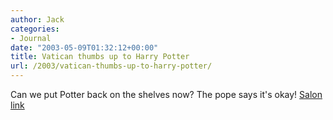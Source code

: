```yaml
---
author: Jack
categories:
- Journal
date: "2003-05-09T01:32:12+00:00"
title: Vatican thumbs up to Harry Potter
url: /2003/vatican-thumbs-up-to-harry-potter/
---
```


Can we put Potter back on the shelves now? The pope says it's okay! [Salon link][1]

 [1]: http://www.salon.com/books/wire/2003/02/03/vatican/index.html